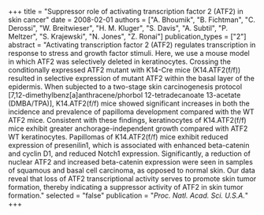 +++
title = "Suppressor role of activating transcription factor 2 (ATF2) in skin cancer"
date = 2008-02-01
authors = ["A. Bhoumik", "B. Fichtman", "C. Derossi", "W. Breitwieser", "H. M. Kluger", "S. Davis", "A. Subtil", "P. Meltzer", "S. Krajewski", "N. Jones", "Z. Ronai"]
publication_types = ["2"]
abstract = "Activating transcription factor 2 (ATF2) regulates transcription in response to stress and growth factor stimuli. Here, we use a mouse model in which ATF2 was selectively deleted in keratinocytes. Crossing the conditionally expressed ATF2 mutant with K14-Cre mice (K14.ATF2(f/f)) resulted in selective expression of mutant ATF2 within the basal layer of the epidermis. When subjected to a two-stage skin carcinogenesis protocol [7,12-dimethylbenz[a]anthracene/phorbol 12-tetradecanoate 13-acetate (DMBA/TPA)], K14.ATF2(f/f) mice showed significant increases in both the incidence and prevalence of papilloma development compared with the WT ATF2 mice. Consistent with these findings, keratinocytes of K14.ATF2(f/f) mice exhibit greater anchorage-independent growth compared with ATF2 WT keratinocytes. Papillomas of K14.ATF2(f/f) mice exhibit reduced expression of presenilin1, which is associated with enhanced beta-catenin and cyclin D1, and reduced Notch1 expression. Significantly, a reduction of nuclear ATF2 and increased beta-catenin expression were seen in samples of squamous and basal cell carcinoma, as opposed to normal skin. Our data reveal that loss of ATF2 transcriptional activity serves to promote skin tumor formation, thereby indicating a suppressor activity of ATF2 in skin tumor formation."
selected = "false"
publication = "*Proc. Natl. Acad. Sci. U.S.A.*"
+++

